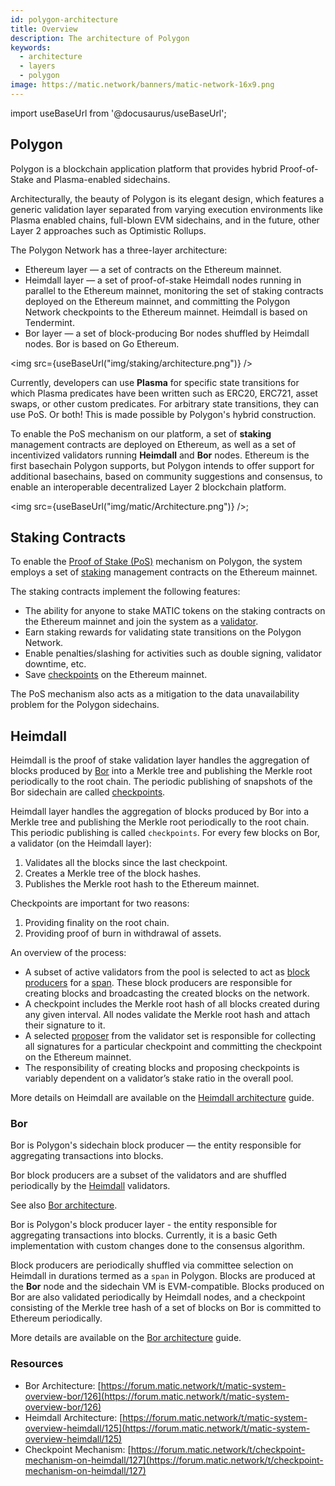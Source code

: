 ```yaml
---
id: polygon-architecture
title: Overview
description: The architecture of Polygon
keywords:
  - architecture
  - layers
  - polygon
image: https://matic.network/banners/matic-network-16x9.png 
---
```

import useBaseUrl from '@docusaurus/useBaseUrl';

## Polygon

Polygon is a blockchain application platform that provides hybrid Proof-of-Stake and Plasma-enabled sidechains.

Architecturally, the beauty of Polygon is its elegant design, which features a generic validation layer separated from varying execution environments like Plasma enabled chains, full-blown EVM sidechains, and in the future, other Layer 2 approaches such as Optimistic Rollups. 

The Polygon Network has a three-layer architecture:

* Ethereum layer — a set of contracts on the Ethereum mainnet.
* Heimdall layer — a set of proof-of-stake Heimdall nodes running in parallel to the Ethereum mainnet, monitoring the set of staking contracts deployed on the Ethereum mainnet, and committing the Polygon Network checkpoints to the Ethereum mainnet. Heimdall is based on Tendermint.
* Bor layer — a set of block-producing Bor nodes shuffled by Heimdall nodes. Bor is based on Go Ethereum.

<img src={useBaseUrl("img/staking/architecture.png")} />

Currently, developers can use **Plasma** for specific state transitions for which Plasma predicates have 
been written such as ERC20, ERC721, asset swaps, or other custom predicates. For arbitrary state transitions, 
they can use PoS. Or both! This is made possible by Polygon's hybrid construction.

To enable the PoS mechanism on our platform, a set of **staking** management contracts are deployed on 
Ethereum, as well as a set of incentivized validators running **Heimdall** and **Bor** nodes. Ethereum is 
the first basechain Polygon supports, but Polygon intends to offer support for additional basechains, based 
on community suggestions and consensus, to enable an interoperable decentralized Layer 2 blockchain platform.

<img src={useBaseUrl("img/matic/Architecture.png")} />;

## Staking Contracts

To enable the [Proof of Stake (PoS)](docs/home/polygon-basics/what-is-proof-of-stake) mechanism on Polygon, 
the system employs a set of [staking](/docs/validate/glossary#staking) management contracts on the Ethereum mainnet.

The staking contracts implement the following features:

* The ability for anyone to stake MATIC tokens on the staking contracts on the Ethereum mainnet and join the system as a [validator](/docs/validate/glossary#validator).
* Earn staking rewards for validating state transitions on the Polygon Network.
* Enable penalties/slashing for activities such as double signing, validator downtime, etc.
* Save [checkpoints](/docs/validate/glossary#checkpoint-transaction) on the Ethereum mainnet.

The PoS mechanism also acts as a mitigation to the data unavailability problem for the Polygon sidechains.

## Heimdall

Heimdall is the proof of stake validation layer handles the aggregation of blocks produced 
by [Bor](/docs/validate/glossary#bor) into a Merkle tree and publishing the Merkle root periodically to the 
root chain. The periodic publishing of snapshots of the Bor sidechain are called [checkpoints](/docs/validate/glossary#checkpoint-transaction).

Heimdall layer handles the aggregation of blocks produced by Bor into a Merkle tree and publishing the 
Merkle root periodically to the root chain. This periodic publishing is called `checkpoints`. For every few 
blocks on Bor, a validator (on the Heimdall layer): 

1. Validates all the blocks since the last checkpoint.
2. Creates a Merkle tree of the block hashes.
3. Publishes the Merkle root hash to the Ethereum mainnet.

Checkpoints are important for two reasons:

1. Providing finality on the root chain.
2. Providing proof of burn in withdrawal of assets.

An overview of the process:

* A subset of active validators from the pool is selected to act as [block producers](/docs/validate/glossary#block-producer) for a [span](/docs/validate/glossary#span). These block producers are responsible for creating blocks and broadcasting the created blocks on the network.
* A checkpoint includes the Merkle root hash of all blocks created during any given interval. All nodes validate the Merkle root hash and attach their signature to it.
* A selected [proposer](/docs/validate/glossary#proposer) from the validator set is responsible for collecting all signatures for a particular checkpoint and committing the checkpoint on the Ethereum mainnet.
* The responsibility of creating blocks and proposing checkpoints is variably dependent on a validator’s stake ratio in the overall pool.

More details on Heimdall are available on the [Heimdall architecture](/docs/contribute/heimdall/overview) guide.

### Bor

Bor is Polygon's sidechain block producer — the entity responsible for aggregating transactions into blocks.

Bor block producers are a subset of the validators and are shuffled periodically by the [Heimdall](/docs/validate/glossary#heimdall) validators.

See also [Bor architecture](/docs/contribute/bor/overview).

Bor is Polygon's block producer layer - the entity responsible for aggregating transactions into blocks.  Currently, it is a basic Geth implementation with custom changes done to the consensus algorithm. 

Block producers are periodically shuffled via committee selection on Heimdall in durations termed 
as a `span` in Polygon. Blocks are produced at the **Bor** node and the sidechain VM is EVM-compatible. 
Blocks produced on Bor are also validated periodically by Heimdall nodes, and a checkpoint consisting of 
the Merkle tree hash of a set of blocks on Bor is committed to Ethereum periodically.

More details are available on the [Bor architecture](/docs/contribute/bor/overview) guide.

### Resources

* Bor Architecture: [https://forum.matic.network/t/matic-system-overview-bor/126](https://forum.matic.network/t/matic-system-overview-bor/126)
* Heimdall Architecture: [https://forum.matic.network/t/matic-system-overview-heimdall/125](https://forum.matic.network/t/matic-system-overview-heimdall/125)
* Checkpoint Mechanism: [https://forum.matic.network/t/checkpoint-mechanism-on-heimdall/127](https://forum.matic.network/t/checkpoint-mechanism-on-heimdall/127)
